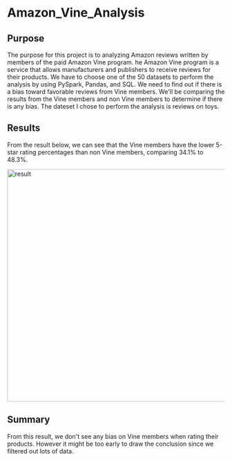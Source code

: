 # Amazon_Vine_Analysis
## Purpose
The purpose for this project is to analyzing Amazon reviews written by members of the paid Amazon Vine program. he Amazon Vine program is a service that allows manufacturers and publishers to receive reviews for their products.
We have to choose one of the 50 datasets to perform the analysis by using PySpark, Pandas, and SQL. We need to find out if there is a bias toward favorable reviews from Vine members.
We'll be comparing the results from the Vine members and non Vine members to determine if there is any bias. The dateset I chose to perform the analysis is reviews on toys.

## Results
From the result below, we can see that the Vine members have the lower 5-star rating percentages than non Vine members, comparing 34.1% to 48.3%.

<img width="537" alt="result" src="https://user-images.githubusercontent.com/102785000/182087712-4517940a-582e-4194-901e-66c2b411941c.png">

## Summary
From this result, we don't see any bias on Vine members when rating their products. However it might be too early to draw the conclusion since we filtered out lots of data. 

